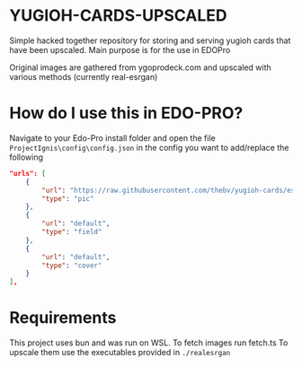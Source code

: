 # YUGIOH-CARDS-UPSCALED
Simple hacked together repository for storing and serving yugioh cards that have been upscaled.
Main purpose is for the use in EDOPro

Original images are gathered from ygoprodeck.com and upscaled with various methods (currently real-esrgan)

# How do I use this in EDO-PRO?
Navigate to your Edo-Pro install folder and open the file `ProjectIgnis\config\config.json`
in the config you want to add/replace the following
```json
"urls": [
	{
		"url": "https://raw.githubusercontent.com/thebv/yugioh-cards/esrgan-2x/{}.jpg",
		"type": "pic"
	},
	{
		"url": "default",
		"type": "field"
	},
	{
		"url": "default",
		"type": "cover"
	}
],
```

# Requirements
This project uses bun and was run on WSL.
To fetch images run fetch.ts
To upscale them use the executables provided in `./realesrgan`